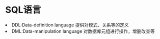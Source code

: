 # SQL语言

<list>
<li>DDL:Data-definition language 提供对模式、关系等的定义</li>
<li>DML:Data-manipulation language 对数据库元组进行操作，增删改查等</li>
</list>